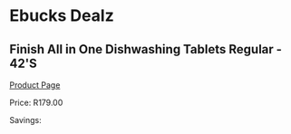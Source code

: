 
# Ebucks Dealz
## Finish All in One Dishwashing Tablets Regular - 42'S
[Product Page](https://www.ebucks.com/web/shop/productSelected.do?prodId=380879268&catId=908586136)

Price: R179.00

Savings: 


	